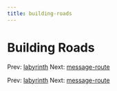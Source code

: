 ```yaml
---
title: building-roads
---
```




# Building Roads

Prev: [labyrinth](labyrinth.md) Next:
[message-route](message-route.md)

Prev: [labyrinth](labyrinth.md) Next:
[message-route](message-route.md)
